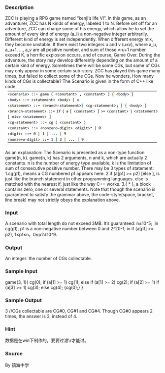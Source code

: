 
### Description
ZCC is playing a RPG game named “kenji’s life VI”.
In this game, as an advanturer, ZCC has N kinds of energy, labeled 1 to N. Before set off for an adventure, ZCC can charge some of his energy, which allow he to set the amount of every kind of energy (a_i) a non-negative integer arbitrarily. Different kind of energy is set independently.
When different energy mix, they become unstable. If there exist two integers u and v (u≤v), where a_u, a_u+1, ..., a_v are all positive number, and sum of those v-u+1 number exceed K, a horrific explosion occurs, and of course, Game Over.
During the adventure, the story may develop differently depending on the amount of a certain kind of energy. Sometimes there will be some CGs, but some of CGs may only appear in some certain sub-story.
ZCC has played this game many times, but failed to collect some of the CGs. Now he wonders, How many kinds of CGs is collectable?
The Scenario is given in the form of C++ like code.
![](/JudgeOnline/upload/201501/aa(1).jpg)


As an explanation:
The Scenario is presented as a non-type function game(n, k).
game(n, k) has 2 arguments, n and k, which are actually 2 constants. n is the number of energy type available, k is the limitation of sum of consecutive positive number. There may be 3 types of statement:
1.cg(p1), means a CG numbered p1 appears here.
2.if (a[p1] >= p2) <statement> [else <statement>], is just like the branch statement in other programming languages. else is matched with the nearest if, just like the way C++ works.
3.{ <statements>* }, a block contains zero, one or several statements.
Note that though the scenario is guaranteed to satisfy the grammar above, the code-style(space, bracket, line break) may not strictly obeys the explanation above.


### Input

A scenario with total length do not exceed 3MB.
It’s guaranteed:
n≤10^5; 
in cg(p1), p1 is a non-negative number between 0 and 2^20-1;
in if (a[p1] >= p2), 1≤p1≤n，0≤p2≤10^9.


### Output

An integer: the number of CGs collectable.


### Sample Input
game(3, 1){
  cg(0);
  if (a[1] >= 1)
    cg(1);
  else if (a[1] >= 2) cg(2);
  if (a[2] >= 1)
    if (a[3] >= 1) cg(3); 
    else cg(4);
  {cg(0);}
}
### Sample Output
3
//CGs collectable are CG#0, CG#1 and CG#4.
Though CG#0 appears 2 times, the answer is 3, instead of 4.
### Hint
数据是在win下制作的，要要过滤\r才能过。


### Source
By 镇海中学